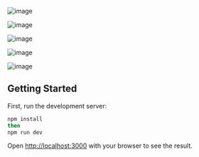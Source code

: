 ![image](https://github.com/user-attachments/assets/c11994ec-3c1c-41ef-b16d-4fab5b55440c)

![image](https://github.com/user-attachments/assets/87bf2f46-ef88-4109-81c6-22b23f7523cd)

![image](https://github.com/user-attachments/assets/9971712e-7b62-451c-bbd2-4b0b678b051f)

![image](https://github.com/user-attachments/assets/d83b10ab-1857-4802-a0ae-40a9cae58c5e)

![image](https://github.com/user-attachments/assets/2e7e92d5-3670-4337-ae46-50c9c5dc084b)



## Getting Started

First, run the development server:

```bash
npm install
then
npm run dev
```

Open [http://localhost:3000](http://localhost:3000) with your browser to see the result.

